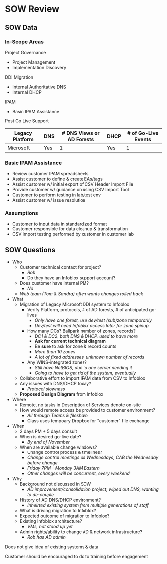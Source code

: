 # SOW Review
## SOW Data
### In-Scope Areas
Project Governance
- Project Management
- Implementation Discovery

DDI Migration
- Internal Authoritative DNS
- Internal DHCP

IPAM
- Basic IPAM Assistance

Post Go Live Support

| Legacy Platform | DNS | # DNS Views or AD Forests | DHCP | # of Go-Live Events |
| --------------- | --- | ------------------------- | ---- | ------------------- |
| Microsoft       | Yes | 1                         | Yes  | 1                   |

### Basic IPAM Assistance
- Review customer IPAM spreadsheets
- Assist customer to define & create EAs/tags
- Assist customer w/ initial export of CSV Header Import File
- Provide customer w/ guidance on using CSV Import Tool
- Customer to perform testing in lab/test env
- Assist customer w/ issue resolution

### Assumptions
- Customer to input data in standardized format
- Customer responsible for data cleanup & transformation
- CSV import testing performed by customer in customer lab

## SOW Questions
* Who
  - Customer technical contact for project?
    - _Rob_
    - Do they have an Infoblox support account?
  - Does customer have internal PM?
    - _No_
  - _Web team (Tom & Sandra) often wants changes rolled back_
* What
  - Migration of Legacy Microsoft DDI system to Infoblox
    - Verify Platform, protocols, # of AD forests, # of anticipated go-lives
      - _Only have one forest, use dev/test (sub)zone temporarily_
      - _Dev/test will need Infoblox access later for zone spinup_
    - How many DCs? Ballpark number of zones, records?
      - _DC1 & DC2, both DNS & DHCP, used to have more_
      - **Ask for current technical diagram**
      - Be **sure** to ask for zone & record counts
      - _More than 10 zones_
      - _A lot of fixed addresses, unknown number of records_
    - Any WINS-integrated zones?
      - _Still have NetBIOS, due to one server needing it_
      - _Going to have to get rid of the system, eventually_
  - Collaborative effort to import IPAM data from CSV to Infoblox
  - Any issues with DNS/DHCP today?
    - _Protocol slowness_
  - **Proposed Design Diagram** from Infoblox
* Where
  - Remote, no tasks in Description of Services denote on-site
  - How would remote access be provided to customer environment?
    - _All through Teams & fileshare_
    - Class uses tempoary Dropbox for "customer" file exchange
* When
  - 2 days PM + 5 days consult
  - When is desired go-live date?
    - _By end of November_
  - When are available change windows?
    - Change control process & timelines?
    - _Change control meetings on Wednesdays, CAB the Wednesday before change_
    - _Friday 7PM - Monday 3AM Eastern_
    - _Other changes will be concurrent, every weekend_
* Why
  - Background not discussed in SOW
    - _AD improvement/consolidation project, wiped out DNS, wanting to de-couple_
  - History of AD DNS/DHCP environment?
    - _Inheirted existing system from multiple generations of staff_
  - What is driving migration to Infoblox?
  - Expected outcome of migration to Infoblox?
  - Existing Infoblox architecture?
    - _VMs, not stood up yet_
  - Admin rights/ability to change AD & network infrastructure?
    - _Rob has AD admin_


Does not give idea of existing systems & data

Customer should be encouraged to do to training before engagement
